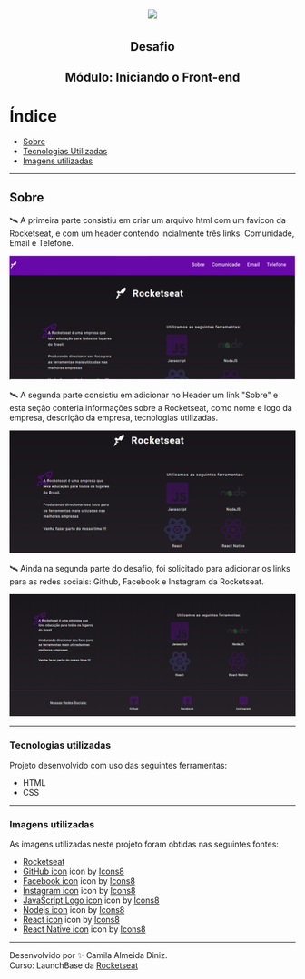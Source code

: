 <h1 align="center">
  <img src ="https://camo.githubusercontent.com/268b1344409fac98c4eeda520482b6910c4ddcba/68747470733a2f2f73746f726167652e676f6f676c65617069732e636f6d2f676f6c64656e2d77696e642f626f6f7463616d702d6c61756e6368626173652f6c6f676f2e706e67" />
  <h2 align="center"> Desafio </h2>
  <h2 align="center"> Módulo: Iniciando o Front-end </h2>
<h1>

# Índice

- [Sobre](#-sobre)
- [Tecnologias Utilizadas](#-tecnologias-utilizadas)
- [Imagens utilizadas](#-imagens-utilizadas)

---

## Sobre

 🛰 A primeira parte consistiu em criar um arquivo html com um favicon da Rocketseat, e com um header contendo incialmente três links: Comunidade, Email e Telefone.

<img  src="images/header.png" />


 🛰 A segunda parte consistiu em adicionar no Header um link "Sobre" e esta seção conteria informações sobre a Rocketseat, como nome e logo da empresa, descrição da empresa, tecnologias utilizadas.

<img  src="images/sobre.png" />

🛰 Ainda na segunda parte do desafio, foi solicitado para adicionar os links para as redes sociais: Github, Facebook e Instagram da Rocketseat.

<img  src="images/redessociais.png" />


---

### Tecnologias utilizadas
Projeto desenvolvido com uso das seguintes ferramentas:
- HTML
- CSS

---

### Imagens utilizadas
As imagens utilizadas neste projeto foram obtidas nas seguintes fontes:

- [Rocketseat](https://rocketseat.com.br/)
 - <a target="_blank" href="https://icons8.com/icons/set/github">GitHub icon</a> icon by <a target="_blank" href="https://icons8.com">Icons8</a>
 - <a target="_blank" href="https://icons8.com/icons/set/facebook-new">Facebook icon</a> icon by <a target="_blank" href="https://icons8.com">Icons8</a>
 - <a target="_blank" href="https://icons8.com/icons/set/instagram-new">Instagram icon</a> icon by <a target="_blank" href="https://icons8.com">Icons8</a>
 - <a target="_blank" href="https://icons8.com/icons/set/javascript-logo">JavaScript Logo icon</a> icon by <a target="_blank" href="https://icons8.com">Icons8</a>
 - <a target="_blank" href="https://icons8.com/icons/set/nodejs">Nodejs icon</a> icon by <a target="_blank" href="https://icons8.com">Icons8</a>
 - <a target="_blank" href="https://icons8.com/icons/set/react">React icon</a> icon by <a target="_blank" href="https://icons8.com">Icons8</a>
 - <a target="_blank" href="https://icons8.com/icons/set/react-native">React Native icon</a> icon by <a target="_blank" href="https://icons8.com">Icons8</a>

---
Desenvolvido por ✨ Camila Almeida Diniz.
<br/>
Curso: LaunchBase da [Rocketseat](https://rocketseat.com.br/)